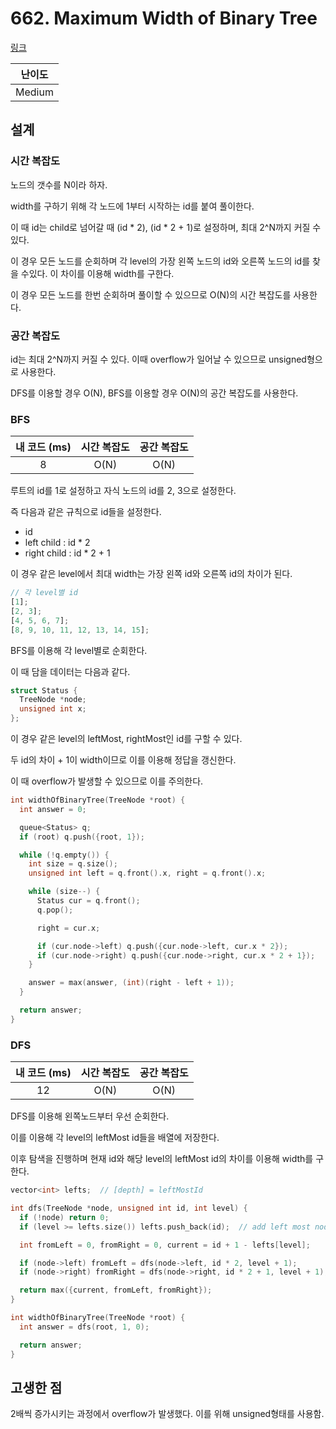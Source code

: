 # 662. Maximum Width of Binary Tree

[링크](https://leetcode.com/problems/maximum-width-of-binary-tree/)

| 난이도 |
| :----: |
| Medium |

## 설계

### 시간 복잡도

노드의 갯수를 N이라 하자.

width를 구하기 위해 각 노드에 1부터 시작하는 id를 붙여 풀이한다.

이 때 id는 child로 넘어갈 때 (id \* 2), (id \* 2 + 1)로 설정하며, 최대 2^N까지 커질 수 있다.

이 경우 모든 노드를 순회하며 각 level의 가장 왼쪽 노드의 id와 오른쪽 노드의 id를 찾을 수있다. 이 차이를 이용해 width를 구한다.

이 경우 모든 노드를 한번 순회하며 풀이할 수 있으므로 O(N)의 시간 복잡도를 사용한다.

### 공간 복잡도

id는 최대 2^N까지 커질 수 있다. 이때 overflow가 일어날 수 있으므로 unsigned형으로 사용한다.

DFS를 이용할 경우 O(N), BFS를 이용할 경우 O(N)의 공간 복잡도를 사용한다.

### BFS

| 내 코드 (ms) | 시간 복잡도 | 공간 복잡도 |
| :----------: | :---------: | :---------: |
|      8       |    O(N)     |    O(N)     |

루트의 id를 1로 설정하고 자식 노드의 id를 2, 3으로 설정한다.

즉 다음과 같은 규칙으로 id들을 설정한다.

- id
- left child : id \* 2
- right child : id \* 2 + 1

이 경우 같은 level에서 최대 width는 가장 왼쪽 id와 오른쪽 id의 차이가 된다.

```javascript
// 각 level별 id
[1];
[2, 3];
[4, 5, 6, 7];
[8, 9, 10, 11, 12, 13, 14, 15];
```

BFS를 이용해 각 level별로 순회한다.

이 때 담을 데이터는 다음과 같다.

```cpp
struct Status {
  TreeNode *node;
  unsigned int x;
};
```

이 경우 같은 level의 leftMost, rightMost인 id를 구할 수 있다.

두 id의 차이 + 1이 width이므로 이를 이용해 정답을 갱신한다.

이 때 overflow가 발생할 수 있으므로 이를 주의한다.

```cpp
int widthOfBinaryTree(TreeNode *root) {
  int answer = 0;

  queue<Status> q;
  if (root) q.push({root, 1});

  while (!q.empty()) {
    int size = q.size();
    unsigned int left = q.front().x, right = q.front().x;

    while (size--) {
      Status cur = q.front();
      q.pop();

      right = cur.x;

      if (cur.node->left) q.push({cur.node->left, cur.x * 2});
      if (cur.node->right) q.push({cur.node->right, cur.x * 2 + 1});
    }

    answer = max(answer, (int)(right - left + 1));
  }

  return answer;
}
```

### DFS

| 내 코드 (ms) | 시간 복잡도 | 공간 복잡도 |
| :----------: | :---------: | :---------: |
|      12      |    O(N)     |    O(N)     |

DFS를 이용해 왼쪽노드부터 우선 순회한다.

이를 이용해 각 level의 leftMost id들을 배열에 저장한다.

이후 탐색을 진행하며 현재 id와 해당 level의 leftMost id의 차이를 이용해 width를 구한다.

```cpp
vector<int> lefts;  // [depth] = leftMostId

int dfs(TreeNode *node, unsigned int id, int level) {
  if (!node) return 0;
  if (level >= lefts.size()) lefts.push_back(id);  // add left most node

  int fromLeft = 0, fromRight = 0, current = id + 1 - lefts[level];

  if (node->left) fromLeft = dfs(node->left, id * 2, level + 1);
  if (node->right) fromRight = dfs(node->right, id * 2 + 1, level + 1);

  return max({current, fromLeft, fromRight});
}

int widthOfBinaryTree(TreeNode *root) {
  int answer = dfs(root, 1, 0);

  return answer;
}
```

## 고생한 점

2배씩 증가시키는 과정에서 overflow가 발생했다. 이를 위해 unsigned형태를 사용함.
